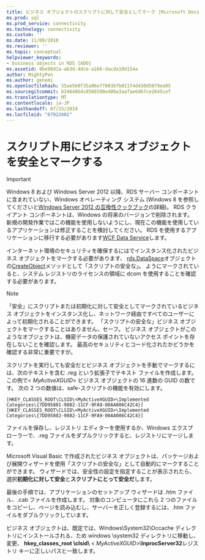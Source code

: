 ```yaml
---
title: ビジネス オブジェクトのスクリプトに対して安全としてマーク |Microsoft Docs
ms.prod: sql
ms.prod_service: connectivity
ms.technology: connectivity
ms.custom: ''
ms.date: 11/09/2018
ms.reviewer: ''
ms.topic: conceptual
helpviewer_keywords:
- business objects in RDS [ADO]
ms.assetid: 0be98d1a-ab3d-4dce-a166-dacda10d154a
author: MightyPen
ms.author: genemi
ms.openlocfilehash: 55ae560f35a06e77803bfb011f4d430d5079ea05
ms.sourcegitcommit: b2464064c0566590e486a3aafae6d67ce2645cef
ms.translationtype: MT
ms.contentlocale: ja-JP
ms.lasthandoff: 07/15/2019
ms.locfileid: "67922602"
---
```

# <a name="marking-business-objects-as-safe-for-scripting"></a>スクリプト用にビジネス オブジェクトを安全とマークする
> [!IMPORTANT]
>  Windows 8 および Windows Server 2012 以降、RDS サーバー コンポーネントに含まれていない、Windows オペレーティング システム (Windows 8 を参照してくださいと[Windows Server 2012 の互換性クックブック](https://www.microsoft.com/download/details.aspx?id=27416)の詳細)。 RDS クライアント コンポーネントは、Windows の将来のバージョンで削除されます。 新規の開発作業ではこの機能を使用しないようにし、現在この機能を使用しているアプリケーションは修正することを検討してください。 RDS を使用するアプリケーションに移行する必要があります[WCF Data Service](https://go.microsoft.com/fwlink/?LinkId=199565)します。  
  
 インターネット環境のセキュリティを確保するにはでインスタンス化されたビジネス オブジェクトをマークする必要があります、 [rds.DataSpace](../../../ado/reference/rds-api/dataspace-object-rds.md)オブジェクトの[CreateObject](../../../ado/reference/rds-api/createobject-method-rds.md)メソッドとして「スクリプトの安全な」。 ようにマークされていると、システム レジストリのライセンスの領域に dcom を使用することを確認する必要があります。  
  
> [!NOTE]
>  「安全」にスクリプトまたは初期化に対して安全としてマークされているビジネス オブジェクトをインスタンス化し、ネットワーク経由ですべてのユーザーによって初期化されることができます。 「スクリプトの安全な」ビジネス オブジェクトをマークすることはありません、セーフ。 ビジネス オブジェクトがこのようなオブジェクトは、機密データの保護されていないアクセス ポイントを存在しないことを確認します。 最高のセキュリティとコード化されたかどうかを確認する非常に重要ですが。  
  
 スクリプトを実行しても安全だとビジネス オブジェクトを手動でマークするには、次のテキストを含む .reg という拡張子でテキスト ファイルを作成します。 この例で\< *MyActiveXGUID*> ビジネス オブジェクトの 16 進数の GUID の数です。 次の 2 つの数値は、safe-スクリプトの機能を有効にします。  
  
```console
[HKEY_CLASSES_ROOT\CLSID\<MyActiveXGUID>\Implemented   
Categories\{7DD95801-9882-11CF-9FA9-00AA006C42C4}]  
[HKEY_CLASSES_ROOT\CLSID\<MyActiveXGUID>\Implemented   
Categories\{7DD95802-9882-11CF-9FA9-00AA006C42C4}]  
```  
  
 ファイルを保存し、レジストリ エディターを使用するか、Windows エクスプ ローラーで、.reg ファイルをダブルクリックすると、レジストリにマージします。  
  
 Microsoft Visual Basic で作成されたビジネス オブジェクトは、パッケージおよび展開ウィザードを使用「スクリプトの安全な」として自動的にマークすることができます。 ウィザードでは、安全性の設定を指定することが表示されたら、選択**初期化に対して安全**と**スクリプトにとって安全だ**します。  
  
 最後の手順では、アプリケーションのセットアップ ウィザードは .htm ファイル、.cab ファイルを作成します。 対象のコンピュータにこれら 2 つのファイルをコピーし、ページを読み込むし、サーバーを正しく登録するには、.htm ファイルをダブルクリックしています。  
  
 ビジネス オブジェクトは、既定では、Windows\System32\Occache ディレクトリにインストールされる、ため windows \system32 ディレクトリに移動し、変更、 **hkey_classes_root \clsid\\**  \< *MyActiveXGUID*>\\**InprocServer32**レジストリ キーに正しいパスと一致します。


